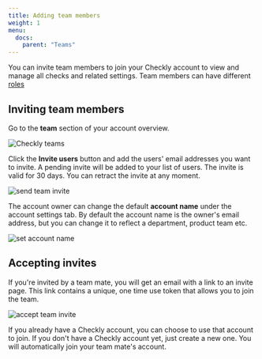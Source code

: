 ```yaml
---
title: Adding team members
weight: 1
menu:
  docs:
    parent: "Teams"
---
```


You can invite team members to join your Checkly account to view and manage all checks and related settings.
Team members can have different [roles](/docs/teams/roles/)

## Inviting team members

Go to the **team** section of your account overview.

![Checkly teams](/docs/images/teams/team.png)

Click the **Invite users** button and add the users' email addresses you want to invite. A pending invite will be added
to your list of users. The invite is valid for 30 days. You can retract the invite at any moment.

![send team invite](/docs/images/teams/send_invite.png)


The account owner can change the default **account name** under the account settings tab. By default the account name is the
owner's email address, but you can change it to reflect a department, product team etc.

![set account name](/docs/images/teams/account_name.png)

## Accepting invites

If you're invited by a team mate, you will get an email with a link to an invite page. This link contains a unique, one time use
token that allows you to join the team.

![accept team invite](/docs/images/teams/mail.png)

If you already have a Checkly account, you can choose to use that account to join. If you don't have a Checkly account yet,
just create a new one. You will automatically join your team mate's account.

